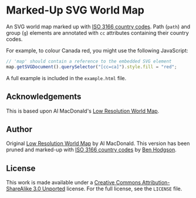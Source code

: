 # Marked-Up SVG World Map

An SVG world map marked up with [ISO 3166 country codes](http://www.iso.org/iso/home/standards/country_codes.htm).
Path (`path`) and group (`g`) elements are annotated with `cc` attributes
containing their country codes.

For example, to colour Canada red, you might use the following JavaScript:

```javascript
// 'map' should contain a reference to the embedded SVG element
map.getSVGDocument().querySelector("[cc=ca]").style.fill = "red";
```

A full example is included in the `example.html` file.

## Acknowledgements

This is based upon Al MacDonald's [Low Resolution World Map](http://en.wikipedia.org/wiki/File:World_map_-_low_resolution.svg).

## Author

Original [Low Resolution World Map](http://en.wikipedia.org/wiki/File:World_map_-_low_resolution.svg)
by Al MacDonald. This version has been pruned and marked-up with
[ISO 3166 country codes](http://www.iso.org/iso/home/standards/country_codes.htm)
by [Ben Hodgson](http://benhodgson.com/).

## License

This work is made available under a [Creative Commons Attribution-ShareAlike 3.0 Unported](http://creativecommons.org/licenses/by-sa/3.0/)
license. For the full license, see the `LICENSE` file.
